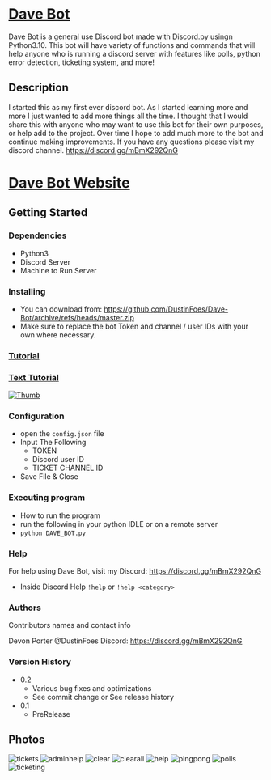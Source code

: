 # [Dave Bot](https://stonercraft.online/)
Dave Bot is a general use Discord bot made with Discord.py usingn Python3.10. This bot will have variety of functions and commands that will help anyone who is running a discord server with features like polls, python error detection, ticketing system, and more!
## Description
I started this as my first ever discord bot. As I started learning more and more I just wanted to add more things all the time. I thought that I would share this with anyone who may want to use this bot for their own purposes, or help add to the project. Over time I hope to add much more to the bot and continue making improvements. If you have any questions please visit my discord channel. https://discord.gg/mBmX292QnG

# [Dave Bot Website](https://stonercraft.online/)

## Getting Started
### Dependencies
- Python3
- Discord Server
- Machine to Run Server
### Installing
- You can download from: https://github.com/DustinFoes/Dave-Bot/archive/refs/heads/master.zip
- Make sure to replace the bot Token and channel / user IDs with your own where necessary.
### [Tutorial](https://youtu.be/b0G2FfZy-Y4)
### [Text Tutorial](https://stonercraft.online/how-to-install-dave-bot)
[![Thumb](https://user-images.githubusercontent.com/105510092/172236970-03583d1e-21ee-457f-ad2f-caf867e60a29.PNG)](https://youtu.be/b0G2FfZy-Y4)



### Configuration
- open the  `config.json` file
- Input The Following 
    - TOKEN
    - Discord user ID
    - TICKET CHANNEL ID
- Save File & Close

### Executing program
- How to run the program
- run the following in your python IDLE or on a remote server
- `python DAVE_BOT.py`

### Help
For help using Dave Bot, visit my Discord: https://discord.gg/mBmX292QnG
- Inside Discord Help
`!help`
or
`!help <category>`
### Authors
Contributors names and contact info

Devon Porter @DustinFoes
Discord: https://discord.gg/mBmX292QnG

### Version History
- 0.2
  - Various bug fixes and optimizations
  - See commit change or See release history
- 0.1
  - PreRelease

## Photos

![tickets](https://user-images.githubusercontent.com/105510092/172427421-bb4f1b1b-e581-41a6-a873-71262fae51bc.PNG)
![adminhelp](https://user-images.githubusercontent.com/105510092/172427422-08c05335-a31a-4bd6-ba27-d87c69066b25.PNG)
![clear](https://user-images.githubusercontent.com/105510092/172427424-d8d5b042-9f8c-43b6-be3c-f05540c9fa6a.PNG)
![clearall](https://user-images.githubusercontent.com/105510092/172427427-87bbf3f2-d7c9-4be2-938d-5299ac587e1a.PNG)
![help](https://user-images.githubusercontent.com/105510092/172427428-890169c0-4f37-476a-b79b-e864a923302b.PNG)
![pingpong](https://user-images.githubusercontent.com/105510092/172427430-ded5e3b4-9bca-4ae9-9140-d84ade1d5ed3.PNG)
![polls](https://user-images.githubusercontent.com/105510092/172427432-bf4740c6-39e4-446c-b7e5-e6a0964d8759.PNG)
![ticketing](https://user-images.githubusercontent.com/105510092/172427440-54814c21-5d05-4c29-99e5-92901c41580e.PNG)

